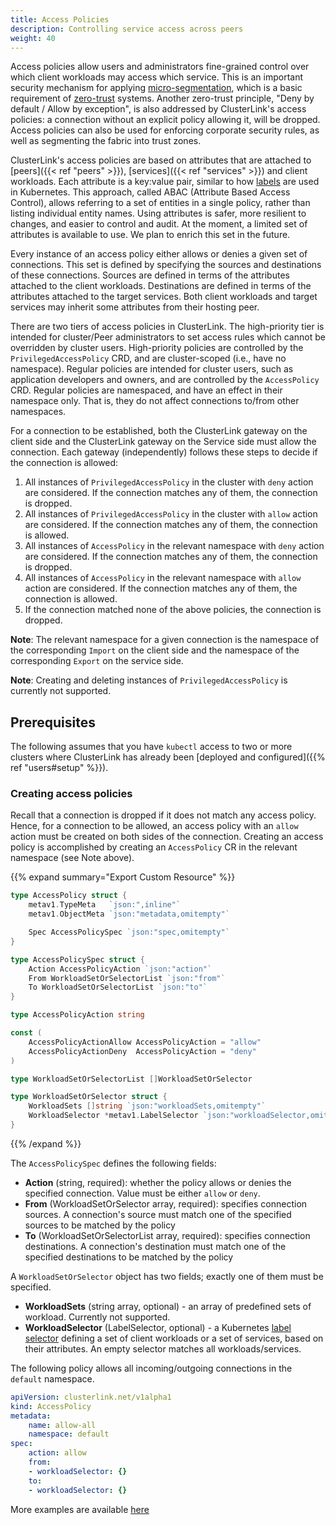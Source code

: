 ```yaml
---
title: Access Policies
description: Controlling service access across peers
weight: 40
---
```


Access policies allow users and administrators fine-grained control over which client workloads may access which service.
This is an important security mechanism for applying [micro-segmentation](https://en.wikipedia.org/wiki/Microsegmentation_(network_security)),
which is a basic requirement of [zero-trust](https://en.wikipedia.org/wiki/Zero_trust_security_model) systems.
Another zero-trust principle, "Deny by default / Allow by exception", is also addressed by ClusterLink's access policies:
a connection without an explicit policy allowing it, will be dropped.
Access policies can also be used for enforcing corporate security rules, as well as segmenting the fabric into trust zones.

ClusterLink's access policies are based on attributes that are attached to [peers]({{< ref "peers" >}}),
[services]({{< ref "services" >}}) and client workloads.
Each attribute is a key:value pair, similar to how [labels](https://kubernetes.io/docs/concepts/overview/working-with-objects/labels/) are used in Kubernetes.
This approach, called ABAC (Attribute Based Access Control), allows referring to a set of entities in a single policy,
rather than listing individual entity names. Using attributes is safer, more resilient to changes, and easier to control and audit. At the moment, a limited set of attributes is available to use. We plan to enrich this set in the future.

Every instance of an access policy either allows or denies a given set of connections.
This set is defined by specifying the sources and destinations of these connections.
Sources are defined in terms of the attributes attached to the client workloads.
Destinations are defined in terms of the attributes attached to the target services.
Both client workloads and target services may inherit some attributes from their hosting peer.

There are two tiers of access policies in ClusterLink. The high-priority tier is intended for cluster/Peer administrators 
to set access rules which cannot be overridden by cluster users.
High-priority policies are controlled by the `PrivilegedAccessPolicy` CRD, and are cluster-scoped (i.e., have no namespace).
Regular policies are intended for cluster users, such as application developers and owners, and are controlled by the `AccessPolicy` CRD. Regular policies are
namespaced, and have an effect in their namespace only. That is, they do not affect connections to/from other namespaces.

For a connection to be established, both the ClusterLink gateway on the client side and the ClusterLink gateway
on the Service side must allow the connection. Each gateway (independently) follows these steps to decide if the connection is allowed:
1. All instances of `PrivilegedAccessPolicy` in the cluster with `deny` action are considered. If the connection matches any of them, the connection is dropped.
1. All instances of `PrivilegedAccessPolicy` in the cluster with `allow` action are considered. If the connection matches any of them, the connection is allowed.
1. All instances of `AccessPolicy` in the relevant namespace with `deny` action are considered. If the connection matches any of them, the connection is dropped.
1. All instances of `AccessPolicy` in the relevant namespace with `allow` action are considered. If the connection matches any of them, the connection is allowed.
1. If the connection matched none of the above policies, the connection is dropped.

**Note**: The relevant namespace for a given connection is the namespace of the corresponding `Import` on the client side
and the namespace of the corresponding `Export` on the service side.

**Note**: Creating and deleting instances of `PrivilegedAccessPolicy` is currently not supported.

## Prerequisites

The following assumes that you have `kubectl` access to two or more clusters where ClusterLink
 has already been [deployed and configured]({{% ref "users#setup" %}}).

### Creating access policies
Recall that a connection is dropped if it does not match any access policy.
Hence, for a connection to be allowed, an access policy with an `allow` action must be created on both sides of the connection.
Creating an access policy is accomplished by creating an `AccessPolicy` CR in the relevant namespace (see Note above).

{{% expand summary="Export Custom Resource" %}}

```go
type AccessPolicy struct {
	metav1.TypeMeta   `json:",inline"`
	metav1.ObjectMeta `json:"metadata,omitempty"`

	Spec AccessPolicySpec `json:"spec,omitempty"`
}

type AccessPolicySpec struct {
	Action AccessPolicyAction `json:"action"`
	From WorkloadSetOrSelectorList `json:"from"`
	To WorkloadSetOrSelectorList `json:"to"`
}

type AccessPolicyAction string

const (
	AccessPolicyActionAllow AccessPolicyAction = "allow"
	AccessPolicyActionDeny  AccessPolicyAction = "deny"
)

type WorkloadSetOrSelectorList []WorkloadSetOrSelector

type WorkloadSetOrSelector struct {
	WorkloadSets []string `json:"workloadSets,omitempty"`
	WorkloadSelector *metav1.LabelSelector `json:"workloadSelector,omitempty"`
}
```

{{% /expand %}}

The `AccessPolicySpec` defines the following fields:
- **Action** (string, required): whether the policy allows or denies the specified connection. Value must be either `allow` or `deny`.
- **From** (WorkloadSetOrSelector array, required): specifies connection sources. A connection's source must match one of the specified sources to be matched by the policy
- **To** (WorkloadSetOrSelectorList array, required): specifies connection destinations. A connection's destination must match one of the specified destinations to be matched by the policy

A `WorkloadSetOrSelector` object has two fields; exactly one of them must be specified.
- **WorkloadSets** (string array, optional) - an array of predefined sets of workload. Currently not supported.
- **WorkloadSelector** (LabelSelector, optional) - a Kubernetes [label selector](https://kubernetes.io/docs/reference/generated/kubernetes-api/v1.27/#labelselector-v1-meta) defining a set of client workloads or a set of services, based on their
attributes. An empty selector matches all workloads/services.

The following policy allows all incoming/outgoing connections in the `default` namespace.
```yaml
apiVersion: clusterlink.net/v1alpha1
kind: AccessPolicy
metadata:
    name: allow-all
    namespace: default
spec: 
    action: allow
	from:
	- workloadSelector: {}
    to: 
    - workloadSelector: {}
```

More examples are available [here](https://github.com/clusterlink-net/clusterlink/tree/main/pkg/policyengine/examples)

